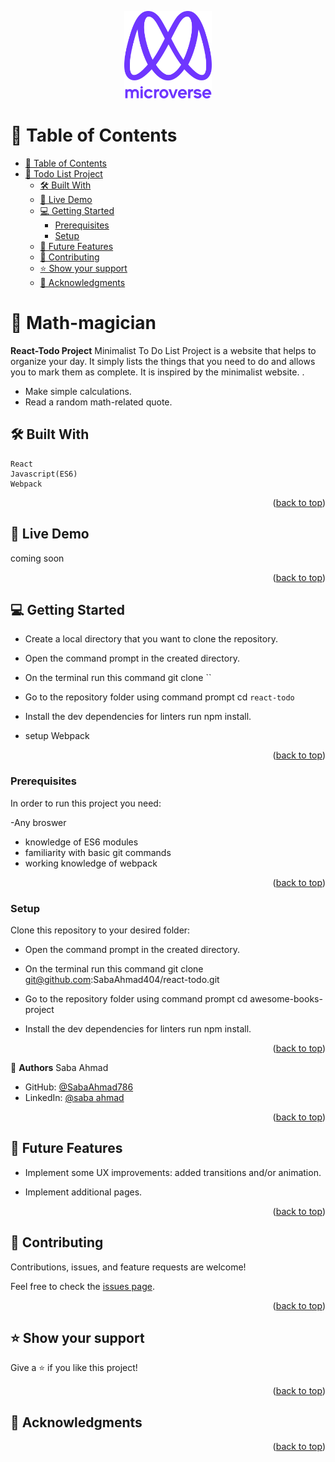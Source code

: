 <a name="readme-top"></a>
<div align="center">

  <img src="murple_logo.png" alt="logo" width="140"  height="auto" />
  <br/>

</div>
<!-- TABLE OF CONTENTS -->

# 📗 Table of Contents

- [📗 Table of Contents](#-table-of-contents)
- [📖 Todo List Project](#-React-todo)
  - [🛠 Built With ](#-built-with-)
  - [🚀 Live Demo ](#-live-demo-)
  - [💻 Getting Started ](#-getting-started-)
    - [Prerequisites](#prerequisites)
    - [Setup](#setup)
  - [🔭 Future Features ](#-future-features-)
  - [🤝 Contributing ](#-contributing-)
  - [⭐️ Show your support ](#️-show-your-support-)
  - [🙏 Acknowledgments ](#-acknowledgments-)

<!-- PROJECT DESCRIPTION -->

# 📖 Math-magician<a name="about-project"></a>

**React-Todo Project** 
Minimalist To Do List Project is a website that helps to organize your day. It simply lists the things that you need to do and allows you to mark them as complete. It is inspired by the minimalist website. .

- Make simple calculations.
- Read a random math-related quote.


## 🛠 Built With <a name="built-with"></a>
    React
    Javascript(ES6)
    Webpack

<p align="right">(<a href="#readme-top">back to top</a>)</p>


## 🚀 Live Demo <a name="live-demo"></a>

coming soon

<p align="right">(<a href="#readme-top">back to top</a>)</p>


## 💻 Getting Started <a name="getting-started"></a>

- Create a local directory that you want to clone the repository.

- Open the command prompt in the created directory.

- On the terminal run this command git clone ``

- Go to the repository folder using command prompt cd `
react-todo
`

- Install the dev dependencies for linters run npm install.
- setup Webpack

<p align="right">(<a href="#readme-top">back to top</a>)</p>

### Prerequisites

In order to run this project you need:

-Any broswer
- knowledge of ES6 modules
- familiarity with basic git commands
- working knowledge of webpack


<p align="right">(<a href="#readme-top">back to top</a>)</p>

### Setup

Clone this repository to your desired folder:

- Open the command prompt in the created directory.

- On the terminal run this command git clone git@github.com:SabaAhmad404/react-todo.git

- Go to the repository folder using command prompt cd awesome-books-project

- Install the dev dependencies for linters run npm install.



<p align="right">(<a href="#readme-top">back to top</a>)</p>

<!-- Author -->

👤 **Authors**
Saba Ahmad

- GitHub: [@SabaAhmad786](https://github.com/SabaAhmad786)
- LinkedIn: [@saba ahmad](https://www.linkedin.com/in/saba-ahmad-97b938244/)


<p align="right">(<a href="#readme-top">back to top</a>)</p>


## 🔭 Future Features <a name="future-features"></a>

- Implement some UX improvements: added transitions and/or animation.

- Implement additional pages.

<p align="right">(<a href="#readme-top">back to top</a>)</p>


## 🤝 Contributing <a name="contributing"></a>

Contributions, issues, and feature requests are welcome!

Feel free to check the [issues page](git@github.com:SabaAhmad404/react-todo.git/issues).

<p align="right">(<a href="#readme-top">back to top</a>)</p>


## ⭐️ Show your support <a name="support"></a>

Give a ⭐️ if you like this project!

<p align="right">(<a href="#readme-top">back to top</a>)</p>


## 🙏 Acknowledgments <a name="acknowledgements"></a>


<p align="right">(<a href="#readme-top">back to top</a>)</p>
